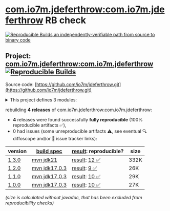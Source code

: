 [com.io7m.jdeferthrow:com.io7m.jdeferthrow](https://central.sonatype.com/artifact/com.io7m.jdeferthrow/com.io7m.jdeferthrow/versions) RB check
=======

[![Reproducible Builds](https://reproducible-builds.org/images/logos/rb.svg) an independently-verifiable path from source to binary code](https://reproducible-builds.org/)

## Project: [com.io7m.jdeferthrow:com.io7m.jdeferthrow](https://central.sonatype.com/artifact/com.io7m.jdeferthrow/com.io7m.jdeferthrow/versions) [![Reproducible Builds](https://img.shields.io/endpoint?url=https://raw.githubusercontent.com/jvm-repo-rebuild/reproducible-central/master/content/com/io7m/jdeferthrow/badge.json)](https://github.com/jvm-repo-rebuild/reproducible-central/blob/master/content/com/io7m/jdeferthrow/README.md)

Source code: [https://github.com/io7m/jdeferthrow.git](https://github.com/io7m/jdeferthrow.git)

<details><summary>This project defines 3 modules:</summary>

* [com.io7m.jdeferthrow:com.io7m.jdeferthrow](https://central.sonatype.com/artifact/com.io7m.jdeferthrow/com.io7m.jdeferthrow/1.3.0)
* [com.io7m.jdeferthrow:com.io7m.jdeferthrow.core](https://central.sonatype.com/artifact/com.io7m.jdeferthrow/com.io7m.jdeferthrow.core/1.3.0)
* [com.io7m.jdeferthrow:com.io7m.jdeferthrow.tests](https://central.sonatype.com/artifact/com.io7m.jdeferthrow/com.io7m.jdeferthrow.tests/1.3.0)
</details>

rebuilding **4 releases** of com.io7m.jdeferthrow:com.io7m.jdeferthrow:
- **4** releases were found successfully **fully reproducible** (100% reproducible artifacts :white_check_mark:),
- 0 had issues (some unreproducible artifacts :warning:, see eventual :mag: diffoscope and/or :memo: issue tracker links):

| version | [build spec](/BUILDSPEC.md) | [result](https://reproducible-builds.org/docs/jvm/): reproducible? | size |
| -- | --------- | ------ | -- |
| [1.3.0](https://central.sonatype.com/artifact/com.io7m.jdeferthrow/com.io7m.jdeferthrow/1.3.0/pom) | [mvn jdk21](com.io7m.jdeferthrow-1.3.0.buildspec) | [result](com.io7m.jdeferthrow-1.3.0.buildinfo): [12 :white_check_mark: ](com.io7m.jdeferthrow-1.3.0.buildcompare) | 332K |
| [1.2.0](https://central.sonatype.com/artifact/com.io7m.jdeferthrow/com.io7m.jdeferthrow/1.2.0/pom) | [mvn jdk17.0.3](com.io7m.jdeferthrow-1.2.0.buildspec) | [result](com.io7m.jdeferthrow-1.2.0.buildinfo): [9 :white_check_mark: ](com.io7m.jdeferthrow-1.2.0.buildcompare) | 26K |
| [1.1.0](https://central.sonatype.com/artifact/com.io7m.jdeferthrow/com.io7m.jdeferthrow/1.1.0/pom) | [mvn jdk17.0.3](com.io7m.jdeferthrow-1.1.0.buildspec) | [result](com.io7m.jdeferthrow-1.1.0.buildinfo): [10 :white_check_mark: ](com.io7m.jdeferthrow-1.1.0.buildcompare) | 29K |
| [1.0.0](https://central.sonatype.com/artifact/com.io7m.jdeferthrow/com.io7m.jdeferthrow/1.0.0/pom) | [mvn jdk17.0.3](com.io7m.jdeferthrow-1.0.0.buildspec) | [result](com.io7m.jdeferthrow-1.0.0.buildinfo): [10 :white_check_mark: ](com.io7m.jdeferthrow-1.0.0.buildcompare) | 27K |

<i>(size is calculated without javadoc, that has been excluded from reproducibility checks)</i>

